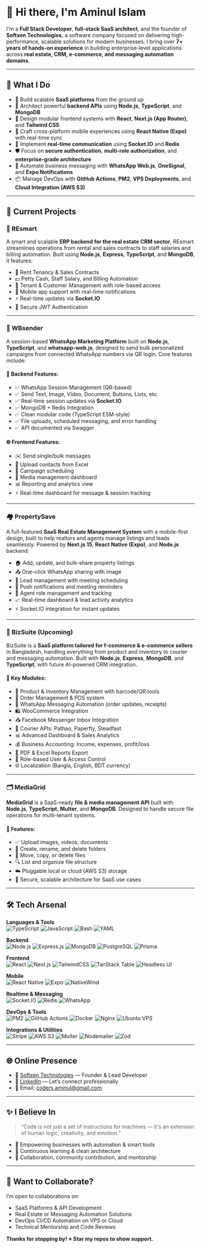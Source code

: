 # 👋 Hi there, I'm Aminul Islam

I'm a **Full Stack Developer**, **full-stack SaaS architect**, and the founder of **Softxen Technologies**, a software company focused on delivering high-performance, scalable solutions for modern businesses. I bring over **7+ years of hands-on experience** in building enterprise-level applications across **real estate, CRM, e-commerce, and messaging automation domains**.

---

## 🧠 What I Do

- 🚀 Build scalable **SaaS platforms** from the ground up
- 🧾 Architect powerful **backend APIs** using **Node.js**, **TypeScript**, and **MongoDB**
- 🧩 Design modular frontend systems with **React**, **Next.js (App Router)**, and **Tailwind CSS**
- 📲 Craft cross-platform mobile experiences using **React Native (Expo)** with real-time sync
- 📡 Implement **real-time communication** using **Socket.IO** and **Redis**
- 🛡️ Focus on **secure authentication**, **multi-role authorization**, and **enterprise-grade architecture**
- 💬 Automate business messaging with **WhatsApp Web.js**, **OneSignal**, and **Expo Notifications**
- 📦 Manage DevOps with **GitHub Actions**, **PM2**, **VPS Deployments**, and **Cloud Integration (AWS S3)**

---

## 💼 Current Projects

### 🏢 REsmart
A smart and scalable **ERP backend for the real estate CRM sector**, REsmart streamlines operations from rental and sales contracts to staff salaries and billing automation. Built using **Node.js**, **Express**, **TypeScript**, and **MongoDB**, it features:

- 📝 Rent Tenancy & Sales Contracts
- 💵 Petty Cash, Staff Salary, and Billing Automation
- 👥 Tenant & Customer Management with role-based access
- 📲 Mobile app support with real-time notifications
- ⚡ Real-time updates via **Socket.IO**
- 🔐 Secure JWT Authentication

---

### 📲 WBsender
A session-based **WhatsApp Marketing Platform** built on **Node.js**, **TypeScript**, and **whatsapp-web.js**, designed to send bulk personalized campaigns from connected WhatsApp numbers via QR login. Core features include:

#### 🔧 Backend Features:
- ✅ WhatsApp Session Management (QR-based)
- ✅ Send Text, Image, Video, Document, Buttons, Lists, etc.
- ✅ Real-time session updates via **Socket.IO**
- ✅ MongoDB + Redis Integration
- ✅ Clean modular code (TypeScript ESM-style)
- ✅ File uploads, scheduled messaging, and error handling
- ✅ API documented via Swagger

#### 🌐 Frontend Features:
- ✉️ Send single/bulk messages
- 📇 Upload contacts from Excel
- 📆 Campaign scheduling
- 📁 Media management dashboard
- 📊 Reporting and analytics view
- ⚡ Real-time dashboard for message & session tracking

---

### 🏘️ PropertySave
A full-featured **SaaS Real Estate Management System** with a mobile-first design, built to help realtors and agents manage listings and leads seamlessly. Powered by **Next.js 15**, **React Native (Expo)**, and **Node.js** backend:

- 🏠 Add, update, and bulk-share property listings
- 📤 One-click WhatsApp sharing with image
- 🧾 Lead management with meeting scheduling
- 🔔 Push notifications and meeting reminders
- 👥 Agent role management and tracking
- 📈 Real-time dashboard & lead activity analytics
- ⚡ Socket.IO integration for instant updates

---

### 🧠 BizSuite (Upcoming)
BizSuite is a **SaaS platform tailored for f-commerce & e-commerce sellers** in Bangladesh, handling everything from product and inventory to courier and messaging automation. Built with **Node.js**, **Express**, **MongoDB**, and **TypeScript**, with future AI-powered CRM integration.

#### 🚀 Key Modules:
- 🛒 Product & Inventory Management with barcode/QR tools
- 🧾 Order Management & POS system
- 💬 WhatsApp Messaging Automation (order updates, receipts)
- 🛍️ WooCommerce Integration
- 📥 Facebook Messenger Inbox Integration
- 🚚 Courier APIs: Pathao, Paperfly, Steadfast
- 📊 Advanced Dashboard & Sales Analytics
- 💰 Business Accounting: Income, expenses, profit/loss
- 📄 PDF & Excel Reports Export
- 🔐 Role-based User & Access Control
- 🌐 Localization (Bangla, English, BDT currency)

---

### 🗂️ MediaGrid
**MediaGrid** is a SaaS-ready **file & media management API** built with **Node.js**, **TypeScript**, **Multer**, and **MongoDB**. Designed to handle secure file operations for multi-tenant systems.

#### 🚀 Features:
- ✅ Upload images, videos, documents
- 📁 Create, rename, and delete folders
- 🔁 Move, copy, or delete files
- 🔍 List and organize file structure
- ☁️ Pluggable local or cloud (AWS S3) storage
- 🔐 Secure, scalable architecture for SaaS use cases

---

## 🛠️ Tech Arsenal

**Languages & Tools**  
![TypeScript](https://img.shields.io/badge/TypeScript-3178C6?logo=typescript&logoColor=white)
![JavaScript](https://img.shields.io/badge/JavaScript-F7DF1E?logo=javascript&logoColor=black)
![Bash](https://img.shields.io/badge/Bash-4EAA25?logo=gnubash&logoColor=white)
![YAML](https://img.shields.io/badge/YAML-000?logo=yaml&logoColor=white)

**Backend**  
![Node.js](https://img.shields.io/badge/Node.js-339933?logo=node.js&logoColor=white)
![Express.js](https://img.shields.io/badge/Express.js-000000?logo=express&logoColor=white)
![MongoDB](https://img.shields.io/badge/MongoDB-47A248?logo=mongodb&logoColor=white)
![PostgreSQL](https://img.shields.io/badge/PostgreSQL-336791?logo=postgresql&logoColor=white)
![Prisma](https://img.shields.io/badge/Prisma-2D3748?logo=prisma&logoColor=white)

**Frontend**  
![React](https://img.shields.io/badge/React-20232A?logo=react&logoColor=61DAFB)
![Next.js](https://img.shields.io/badge/Next.js-000000?logo=next.js&logoColor=white)
![TailwindCSS](https://img.shields.io/badge/Tailwind_CSS-38B2AC?logo=tailwind-css&logoColor=white)
![TanStack Table](https://img.shields.io/badge/TanStack_Table-101010?logo=react-table&logoColor=white)
![Headless UI](https://img.shields.io/badge/Headless_UI-111827?logo=tailwind-css&logoColor=white)

**Mobile**  
![React Native](https://img.shields.io/badge/React_Native-20232A?logo=react&logoColor=61DAFB)
![Expo](https://img.shields.io/badge/Expo-000020?logo=expo&logoColor=white)
![NativeWind](https://img.shields.io/badge/NativeWind-06B6D4?logo=tailwind-css&logoColor=white)

**Realtime & Messaging**  
![Socket.IO](https://img.shields.io/badge/Socket.IO-010101?logo=socket.io&logoColor=white)
![Redis](https://img.shields.io/badge/Redis-DC382D?logo=redis&logoColor=white)
![WhatsApp](https://img.shields.io/badge/WhatsApp_Web.js-25D366?logo=whatsapp&logoColor=white)

**DevOps & Tools**  
![PM2](https://img.shields.io/badge/PM2-2B037A?logo=pm2&logoColor=white)
![GitHub Actions](https://img.shields.io/badge/GitHub_Actions-2088FF?logo=github-actions&logoColor=white)
![Docker](https://img.shields.io/badge/Docker-2496ED?logo=docker&logoColor=white)
![Nginx](https://img.shields.io/badge/Nginx-009639?logo=nginx&logoColor=white)
![Ubuntu VPS](https://img.shields.io/badge/VPS_Ubuntu-E95420?logo=ubuntu&logoColor=white)

**Integrations & Utilities**  
![Stripe](https://img.shields.io/badge/Stripe-008CDD?logo=stripe&logoColor=white)
![AWS S3](https://img.shields.io/badge/AWS_S3-232F3E?logo=amazon-aws&logoColor=white)
![Multer](https://img.shields.io/badge/Multer-4B5563?logo=mongodb&logoColor=white)
![Nodemailer](https://img.shields.io/badge/Nodemailer-EA4335?logo=gmail&logoColor=white)
![Zod](https://img.shields.io/badge/Zod-1E293B?logo=zod&logoColor=white)

---

## 🌐 Online Presence

- 🔗 [Softxen Technologies](https://softxen.com) — Founder & Lead Developer  
- 💼 [LinkedIn](https://www.linkedin.com/in/aminul-islam-260069131) — Let’s connect professionally  
- 📧 Email: coders.aminul@gmail.com

---

## ✨ I Believe In

> “Code is not just a set of instructions for machines — it's an extension of human logic, creativity, and emotion.”

- 🚀 Empowering businesses with automation & smart tools  
- 🧠 Continuous learning & clean architecture  
- 🤝 Collaboration, community contribution, and mentorship  

---

## 🧩 Want to Collaborate?

I’m open to collaborations on:
- SaaS Platforms & API Development
- Real Estate or Messaging Automation Solutions
- DevOps CI/CD Automation on VPS or Cloud
- Technical Mentorship and Code Reviews

**Thanks for stopping by! ⭐ Star my repos to show support.**
